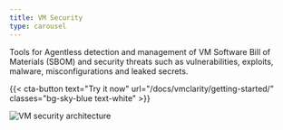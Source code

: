 ```yaml
---
title: VM Security
type: carousel
---
```


<p class="carousel-text">Tools for Agentless detection and management of VM Software Bill of Materials (SBOM) and security threats such as vulnerabilities, exploits, malware, misconfigurations and leaked secrets.</p>

{{< cta-button text="Try it now" url="/docs/vmclarity/getting-started/" classes="bg-sky-blue text-white" >}}

<img src="/img/carousel/VMsec.png" alt="VM security architecture" class="img-fluid">
